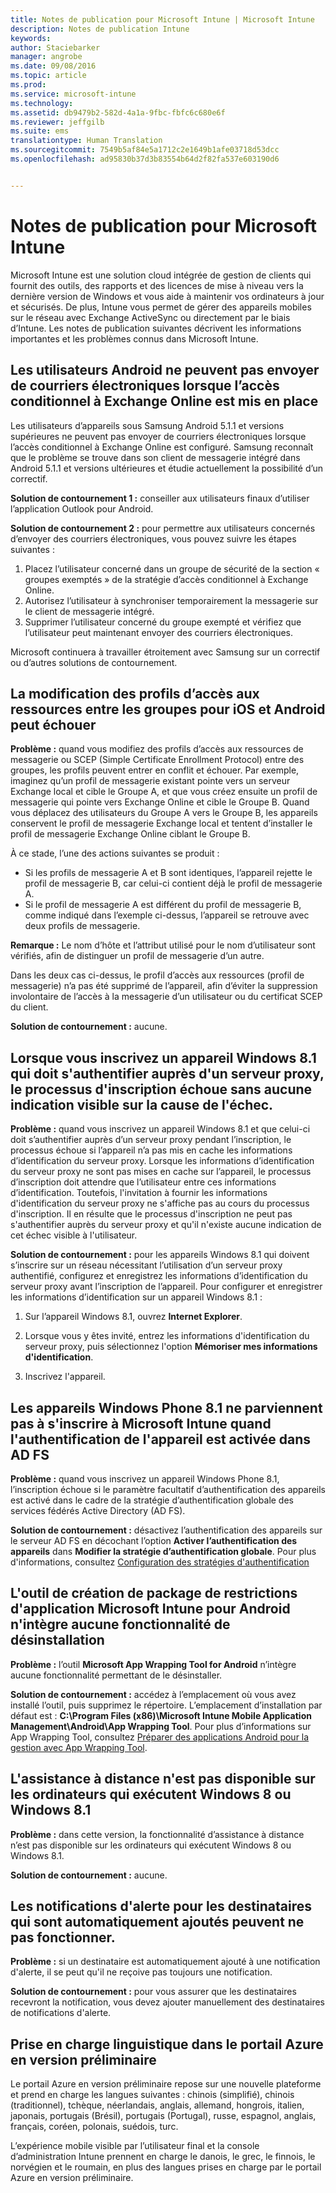 ```yaml
---
title: Notes de publication pour Microsoft Intune | Microsoft Intune
description: Notes de publication Intune
keywords: 
author: Staciebarker
manager: angrobe
ms.date: 09/08/2016
ms.topic: article
ms.prod: 
ms.service: microsoft-intune
ms.technology: 
ms.assetid: db9479b2-582d-4a1a-9fbc-fbfc6c680e6f
ms.reviewer: jeffgilb
ms.suite: ems
translationtype: Human Translation
ms.sourcegitcommit: 7549b5af84e5a1712c2e1649b1afe03718d53dcc
ms.openlocfilehash: ad95830b37d3b83554b64d2f82fa537e603190d6


---
```


# Notes de publication pour Microsoft Intune
Microsoft Intune est une solution cloud intégrée de gestion de clients qui fournit des outils, des rapports et des licences de mise à niveau vers la dernière version de Windows et vous aide à maintenir vos ordinateurs à jour et sécurisés. De plus, Intune vous permet de gérer des appareils mobiles sur le réseau avec Exchange ActiveSync ou directement par le biais d’Intune. Les notes de publication suivantes décrivent les informations importantes et les problèmes connus dans Microsoft Intune.


## Les utilisateurs Android ne peuvent pas envoyer de courriers électroniques lorsque l’accès conditionnel à Exchange Online est mis en place

Les utilisateurs d’appareils sous Samsung Android 5.1.1 et versions supérieures ne peuvent pas envoyer de courriers électroniques lorsque l’accès conditionnel à Exchange Online est configuré. Samsung reconnaît que le problème se trouve dans son client de messagerie intégré dans Android 5.1.1 et versions ultérieures et étudie actuellement la possibilité d’un correctif.

**Solution de contournement 1 :** conseiller aux utilisateurs finaux d’utiliser l’application Outlook pour Android.

**Solution de contournement 2 :** pour permettre aux utilisateurs concernés d’envoyer des courriers électroniques, vous pouvez suivre les étapes suivantes :

1. Placez l’utilisateur concerné dans un groupe de sécurité de la section « groupes exemptés » de la stratégie d’accès conditionnel à Exchange Online.
2. Autorisez l’utilisateur à synchroniser temporairement la messagerie sur le client de messagerie intégré.
3. Supprimer l’utilisateur concerné du groupe exempté et vérifiez que l’utilisateur peut maintenant envoyer des courriers électroniques.

Microsoft continuera à travailler étroitement avec Samsung sur un correctif ou d’autres solutions de contournement.



## La modification des profils d’accès aux ressources entre les groupes pour iOS et Android peut échouer
**Problème :** quand vous modifiez des profils d’accès aux ressources de messagerie ou SCEP (Simple Certificate Enrollment Protocol) entre des groupes, les profils peuvent entrer en conflit et échouer. Par exemple, imaginez qu’un profil de messagerie existant pointe vers un serveur Exchange local et cible le Groupe A, et que vous créez ensuite un profil de messagerie qui pointe vers Exchange Online et cible le Groupe B. Quand vous déplacez des utilisateurs du Groupe A vers le Groupe B, les appareils conservent le profil de messagerie Exchange local et tentent d’installer le profil de messagerie Exchange Online ciblant le Groupe B.

À ce stade, l’une des actions suivantes se produit : 
* Si les profils de messagerie A et B sont identiques, l’appareil rejette le profil de messagerie B, car celui-ci contient déjà le profil de messagerie A.
* Si le profil de messagerie A est différent du profil de messagerie B, comme indiqué dans l’exemple ci-dessus, l’appareil se retrouve avec deux profils de messagerie.

**Remarque :** Le nom d’hôte et l’attribut utilisé pour le nom d’utilisateur sont vérifiés, afin de distinguer un profil de messagerie d’un autre.

Dans les deux cas ci-dessus, le profil d’accès aux ressources (profil de messagerie) n’a pas été supprimé de l’appareil, afin d’éviter la suppression involontaire de l’accès à la messagerie d’un utilisateur ou du certificat SCEP du client.

**Solution de contournement :** aucune.

## Lorsque vous inscrivez un appareil Windows 8.1 qui doit s'authentifier auprès d'un serveur proxy, le processus d'inscription échoue sans aucune indication visible sur la cause de l'échec.
**Problème :** quand vous inscrivez un appareil Windows 8.1 et que celui-ci doit s’authentifier auprès d’un serveur proxy pendant l’inscription, le processus échoue si l’appareil n’a pas mis en cache les informations d’identification du serveur proxy. Lorsque les informations d’identification du serveur proxy ne sont pas mises en cache sur l’appareil, le processus d’inscription doit attendre que l’utilisateur entre ces informations d’identification. Toutefois, l'invitation à fournir les informations d'identification du serveur proxy ne s'affiche pas au cours du processus d'inscription. Il en résulte que le processus d'inscription ne peut pas s'authentifier auprès du serveur proxy et qu'il n'existe aucune indication de cet échec visible à l'utilisateur.

**Solution de contournement :** pour les appareils Windows 8.1 qui doivent s’inscrire sur un réseau nécessitant l’utilisation d’un serveur proxy authentifié, configurez et enregistrez les informations d’identification du serveur proxy avant l’inscription de l’appareil. Pour configurer et enregistrer les informations d’identification sur un appareil Windows 8.1 :

1.  Sur l’appareil Windows 8.1, ouvrez **Internet Explorer**.

2.  Lorsque vous y êtes invité, entrez les informations d'identification du serveur proxy, puis sélectionnez l'option **Mémoriser mes informations d'identification**.

3.  Inscrivez l'appareil.

## Les appareils Windows Phone 8.1 ne parviennent pas à s'inscrire à Microsoft Intune quand l'authentification de l'appareil est activée dans AD FS
**Problème :** quand vous inscrivez un appareil Windows Phone 8.1, l’inscription échoue si le paramètre facultatif d’authentification des appareils est activé dans le cadre de la stratégie d’authentification globale des services fédérés Active Directory (AD FS).

**Solution de contournement :** désactivez l’authentification des appareils sur le serveur AD FS en décochant l’option **Activer l’authentification des appareils** dans **Modifier la stratégie d’authentification globale**. Pour plus d'informations, consultez [Configuration des stratégies d'authentification](http://technet.microsoft.com/library/dn486781.aspx)


## L'outil de création de package de restrictions d'application Microsoft Intune pour Android n'intègre aucune fonctionnalité de désinstallation
**Problème :** l’outil **Microsoft App Wrapping Tool for Android** n’intègre aucune fonctionnalité permettant de le désinstaller.

**Solution de contournement :** accédez à l’emplacement où vous avez installé l’outil, puis supprimez le répertoire. L’emplacement d’installation par défaut est : **C:\Program Files (x86)\Microsoft Intune Mobile Application Management\Android\App Wrapping Tool**. Pour plus d’informations sur App Wrapping Tool, consultez [Préparer des applications Android pour la gestion avec App Wrapping Tool](/intune/deploy-use/prepare-android-apps-for-mobile-application-management-with-the-microsoft-intune-app-wrapping-tool).

## L'assistance à distance n'est pas disponible sur les ordinateurs qui exécutent Windows 8 ou Windows 8.1
**Problème :** dans cette version, la fonctionnalité d’assistance à distance n’est pas disponible sur les ordinateurs qui exécutent Windows 8 ou Windows 8.1.

**Solution de contournement :** aucune.

## Les notifications d'alerte pour les destinataires qui sont automatiquement ajoutés peuvent ne pas fonctionner.
**Problème :** si un destinataire est automatiquement ajouté à une notification d'alerte, il se peut qu'il ne reçoive pas toujours une notification.

**Solution de contournement :** pour vous assurer que les destinataires recevront la notification, vous devez ajouter manuellement des destinataires de notifications d'alerte.

## Prise en charge linguistique dans le portail Azure en version préliminaire
Le portail Azure en version préliminaire repose sur une nouvelle plateforme et prend en charge les langues suivantes : chinois (simplifié), chinois (traditionnel), tchèque, néerlandais, anglais, allemand, hongrois, italien, japonais, portugais (Brésil), portugais (Portugal), russe, espagnol, anglais, français, coréen, polonais, suédois, turc.

L’expérience mobile visible par l’utilisateur final et la console d’administration Intune prennent en charge le danois, le grec, le finnois, le norvégien et le roumain, en plus des langues prises en charge par le portail Azure en version préliminaire.



<!--HONumber=Sep16_HO2-->



